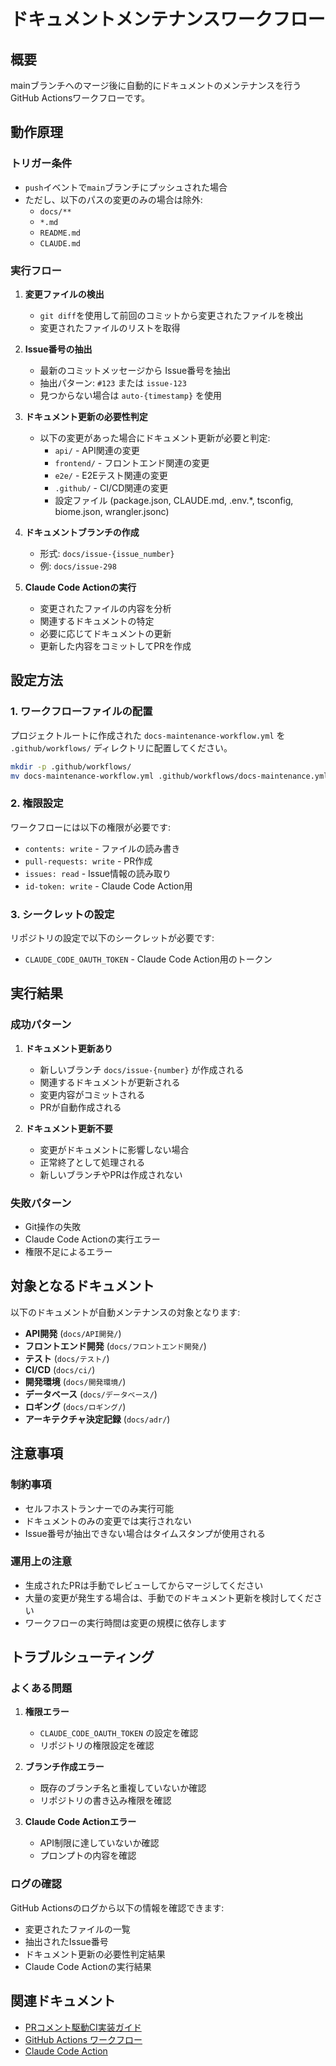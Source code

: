 # ドキュメントメンテナンスワークフロー

## 概要

mainブランチへのマージ後に自動的にドキュメントのメンテナンスを行うGitHub Actionsワークフローです。

## 動作原理

### トリガー条件

- `push`イベントで`main`ブランチにプッシュされた場合
- ただし、以下のパスの変更のみの場合は除外:
  - `docs/**`
  - `*.md`
  - `README.md`
  - `CLAUDE.md`

### 実行フロー

1. **変更ファイルの検出**
   - `git diff`を使用して前回のコミットから変更されたファイルを検出
   - 変更されたファイルのリストを取得

2. **Issue番号の抽出**
   - 最新のコミットメッセージから Issue番号を抽出
   - 抽出パターン: `#123` または `issue-123`
   - 見つからない場合は `auto-{timestamp}` を使用

3. **ドキュメント更新の必要性判定**
   - 以下の変更があった場合にドキュメント更新が必要と判定:
     - `api/` - API関連の変更
     - `frontend/` - フロントエンド関連の変更
     - `e2e/` - E2Eテスト関連の変更
     - `.github/` - CI/CD関連の変更
     - 設定ファイル (package.json, CLAUDE.md, .env.*, tsconfig, biome.json, wrangler.jsonc)

4. **ドキュメントブランチの作成**
   - 形式: `docs/issue-{issue_number}`
   - 例: `docs/issue-298`

5. **Claude Code Actionの実行**
   - 変更されたファイルの内容を分析
   - 関連するドキュメントの特定
   - 必要に応じてドキュメントの更新
   - 更新した内容をコミットしてPRを作成

## 設定方法

### 1. ワークフローファイルの配置

プロジェクトルートに作成された `docs-maintenance-workflow.yml` を `.github/workflows/` ディレクトリに配置してください。

```bash
mkdir -p .github/workflows/
mv docs-maintenance-workflow.yml .github/workflows/docs-maintenance.yml
```

### 2. 権限設定

ワークフローには以下の権限が必要です:

- `contents: write` - ファイルの読み書き
- `pull-requests: write` - PR作成
- `issues: read` - Issue情報の読み取り
- `id-token: write` - Claude Code Action用

### 3. シークレットの設定

リポジトリの設定で以下のシークレットが必要です:

- `CLAUDE_CODE_OAUTH_TOKEN` - Claude Code Action用のトークン

## 実行結果

### 成功パターン

1. **ドキュメント更新あり**
   - 新しいブランチ `docs/issue-{number}` が作成される
   - 関連するドキュメントが更新される
   - 変更内容がコミットされる
   - PRが自動作成される

2. **ドキュメント更新不要**
   - 変更がドキュメントに影響しない場合
   - 正常終了として処理される
   - 新しいブランチやPRは作成されない

### 失敗パターン

- Git操作の失敗
- Claude Code Actionの実行エラー
- 権限不足によるエラー

## 対象となるドキュメント

以下のドキュメントが自動メンテナンスの対象となります:

- **API開発** (`docs/API開発/`)
- **フロントエンド開発** (`docs/フロントエンド開発/`)
- **テスト** (`docs/テスト/`)
- **CI/CD** (`docs/ci/`)
- **開発環境** (`docs/開発環境/`)
- **データベース** (`docs/データベース/`)
- **ロギング** (`docs/ロギング/`)
- **アーキテクチャ決定記録** (`docs/adr/`)

## 注意事項

### 制約事項

- セルフホストランナーでのみ実行可能
- ドキュメントのみの変更では実行されない
- Issue番号が抽出できない場合はタイムスタンプが使用される

### 運用上の注意

- 生成されたPRは手動でレビューしてからマージしてください
- 大量の変更が発生する場合は、手動でのドキュメント更新を検討してください
- ワークフローの実行時間は変更の規模に依存します

## トラブルシューティング

### よくある問題

1. **権限エラー**
   - `CLAUDE_CODE_OAUTH_TOKEN` の設定を確認
   - リポジトリの権限設定を確認

2. **ブランチ作成エラー**
   - 既存のブランチ名と重複していないか確認
   - リポジトリの書き込み権限を確認

3. **Claude Code Actionエラー**
   - API制限に達していないか確認
   - プロンプトの内容を確認

### ログの確認

GitHub Actionsのログから以下の情報を確認できます:

- 変更されたファイルの一覧
- 抽出されたIssue番号
- ドキュメント更新の必要性判定結果
- Claude Code Actionの実行結果

## 関連ドキュメント

- [PRコメント駆動CI実装ガイド](./PRコメント駆動CI実装ガイド.md)
- [GitHub Actions ワークフロー](../../.github/workflows/)
- [Claude Code Action](https://github.com/anthropics/claude-code-action)